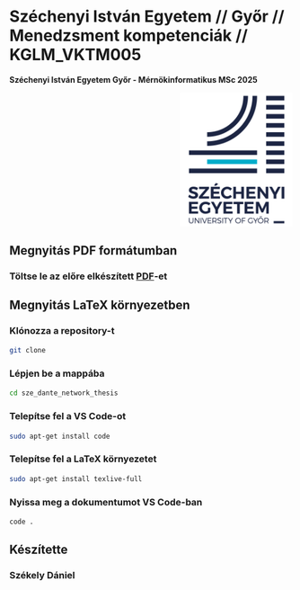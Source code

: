 # Széchenyi István Egyetem // Győr // Menedzsment kompetenciák // KGLM_VKTM005
**Széchenyi István Egyetem Győr - Mérnökinformatikus MSc 2025**

<div style="overflow: auto;">
    <img src="figures/sze_logo.png" alt="Sze Logo" width="200"  style="float: right;">
</div>

## Megnyitás PDF formátumban

### Töltse le az előre elkészített [PDF](thesis.pdf)-et

## Megnyitás LaTeX környezetben

### Klónozza a repository-t

```bash
git clone
```

### Lépjen be a mappába

```bash
cd sze_dante_network_thesis
```

### Telepítse fel a VS Code-ot

```bash
sudo apt-get install code
```

### Telepítse fel a LaTeX környezetet

```bash
sudo apt-get install texlive-full
```

### Nyissa meg a dokumentumot VS Code-ban

```bash
code .
```

## Készítette

### Székely Dániel 